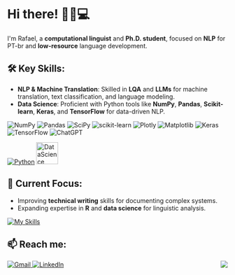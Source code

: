 # Hi there! 👋🏻💻  
I'm Rafael, a **computational linguist** and **Ph.D. student**, focused on **NLP** for PT-br and **low-resource** language development.

## 🛠️ Key Skills:  
- **NLP & Machine Translation**: Skilled in **LQA** and **LLMs** for machine translation, text classification, and language modeling.  
- **Data Science**: Proficient with Python tools like **NumPy**, **Pandas**, **Scikit-learn**, **Keras**, and **TensorFlow** for data-driven NLP.

![NumPy](https://img.shields.io/badge/numpy-%23013243.svg?style=for-the-badge&logo=numpy&logoColor=white)
![Pandas](https://img.shields.io/badge/pandas-%23150458.svg?style=for-the-badge&logo=pandas&logoColor=white)
![SciPy](https://img.shields.io/badge/SciPy-%230C55A5.svg?style=for-the-badge&logo=scipy&logoColor=%white)
![scikit-learn](https://img.shields.io/badge/scikit--learn-%23F7931E.svg?style=for-the-badge&logo=scikit-learn&logoColor=white)
![Plotly](https://img.shields.io/badge/Plotly-%233F4F75.svg?style=for-the-badge&logo=plotly&logoColor=white)
![Matplotlib](https://img.shields.io/badge/Matplotlib-%23ffffff.svg?style=for-the-badge&logo=Matplotlib&logoColor=black)
![Keras](https://img.shields.io/badge/Keras-%23D00000.svg?style=for-the-badge&logo=Keras&logoColor=white)
![TensorFlow](https://img.shields.io/badge/TensorFlow-%23FF6F00.svg?style=for-the-badge&logo=TensorFlow&logoColor=white)
![ChatGPT](https://img.shields.io/badge/chatGPT-74aa9c?style=for-the-badge&logo=openai&logoColor=white)

[![Python](https://skillicons.dev/icons?i=py&theme=light)](https://skillicons.dev)  <img src="https://camo.githubusercontent.com/3ac7b08a3ab3fcd8ea407a5b4c6fc3f0a89d5ef5d0d2cef9ca3286b9c2ec2f80/68747470733a2f2f75706c6f61642e77696b696d656469612e6f72672f77696b6970656469612f636f6d6d6f6e732f7468756d622f632f63662f4e65775f506f7765725f42495f4c6f676f2e7376672f3230343870782d4e65775f506f7765725f42495f4c6f676f2e7376672e706e67" alt="DataScience" width="50" height="50">

## 🔭 Current Focus:

- Improving **technical writing** skills for documenting complex systems.
- Expanding expertise in **R** and **data science** for linguistic analysis.

[![My Skills](https://skillicons.dev/icons?i=r,js,react,css,docker,git&theme=light)](https://skillicons.dev)


## 📫 Reach me:

<a href="mailto:rafael.macario@usp.br">
  <img src="https://img.shields.io/badge/Gmail-D14836?style=for-the-badge&logo=gmail&logoColor=white" alt="Gmail">
</a> <a href="https://www.linkedin.com/in/rafaelmacariofernandes/" target="_blank">
  <img src="https://img.shields.io/badge/linkedin-%230077B5.svg?style=for-the-badge&logo=linkedin&logoColor=white" alt="LinkedIn">
</a>

<a href="https://github.com/rmaacario/github-readme-stats&show_icons=true&theme=dark&hide_progress=true">
  <img align="right" src="https://github-readme-stats.vercel.app/api/top-langs/?username=rmaacario&show_icons=true&theme=dark&hide_progress=true" />
</a>
